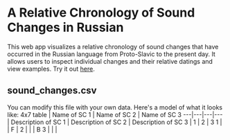 # A Relative Chronology of Sound Changes in Russian
This web app visualizes a relative chronology of sound changes that have occurred in the Russian language from Proto-Slavic to the present day. It allows users to inspect individual changes and their relative datings and view examples. Try it out [here](https://relchron.eu.pythonanywhere.com).

## sound_changes.csv
You can modify this file with your own data. Here's a model of what it looks like:
4x7 table
  | Name of SC 1 | Name of SC 2 | Name of SC 3
---|---|---|---
  | Description of SC 1 | Description of SC 2 | Description of SC 3
  | 1 | 2 | 3
1 |  | F | 
2 |  |  | B
3 |  |  | 